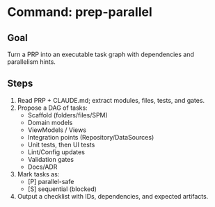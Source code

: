 # Command: prep-parallel

## Goal
Turn a PRP into an executable task graph with dependencies and parallelism hints.

## Steps
1) Read PRP + CLAUDE.md; extract modules, files, tests, and gates.
2) Propose a DAG of tasks:
   - Scaffold (folders/files/SPM)
   - Domain models
   - ViewModels / Views
   - Integration points (Repository/DataSources)
   - Unit tests, then UI tests
   - Lint/Config updates
   - Validation gates
   - Docs/ADR
3) Mark tasks as:
   - [P] parallel-safe
   - [S] sequential (blocked)
4) Output a checklist with IDs, dependencies, and expected artifacts.